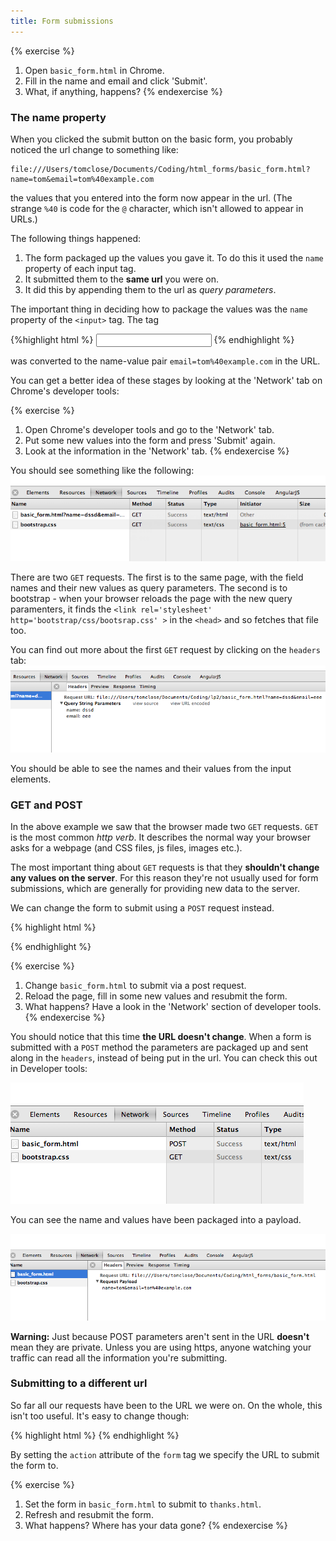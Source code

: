```yaml
---
title: Form submissions
---
```


{% exercise %} 
1. Open `basic_form.html` in Chrome.
2. Fill in the name and email and click 'Submit'.
3. What, if anything, happens?
{% endexercise %}

### The name property

When you clicked the submit button on the basic form, you probably noticed the url change to something like:

    file:///Users/tomclose/Documents/Coding/html_forms/basic_form.html?name=tom&email=tom%40example.com

the values that you entered into the form now appear in the url. (The strange `%40` is code for the `@` character, which isn't allowed to appear in URLs.)

The following things happened:

1. The form packaged up the values you gave it. To do this it used the `name` property of each input tag.
2. It submitted them to the **same url** you were on.
3. It did this by appending them to the url as *query parameters*.

The important thing in deciding how to package the values was the `name` property of the `<input>` tag. The tag

{%highlight html %}
<input name='email'>
{% endhighlight %}

was converted to the name-value pair `email=tom%40example.com` in the URL.

You can get a better idea of these stages by looking at the 'Network' tab on Chrome's developer tools:

{% exercise %}
1. Open Chrome's developer tools and go to the 'Network' tab.
2. Put some new values into the form and press 'Submit' again.
3. Look at the information in the 'Network' tab.
{% endexercise %}

You should see something like the following:
![dev tools form submit get](/assets/dev_tools_form_submit_get.png)

There are two `GET` requests. The first is to the same page, with the field names and their new values as query parameters. The second is to bootstrap - when your browser reloads the page with the new query paramenters, it finds the `<link rel='stylesheet' http='bootstrap/css/bootsrap.css' >` in the `<head>` and so fetches that file too. 

You can find out more about the first `GET` request by clicking on the `headers` tab:
![dev tools form submit](/assets/dev_tools_form_submit.png)

You should be able to see the names and their values from the input elements.

### GET and POST

In the above example we saw that the browser made two `GET` requests. `GET` is the most common *http verb*. It describes the normal way your browser asks for a webpage (and CSS files, js files, images etc.).

The most important thing about `GET` requests is that they **shouldn't change any values on the server**. For this reason they're not usually used for form submissions, which are generally for providing new data to the server.

We can change the form to submit using a `POST` request instead.

{% highlight html %}
    <form method='post'>
{% endhighlight %}

{% exercise %}
1. Change `basic_form.html` to submit via a post request.
2. Reload the page, fill in some new values and resubmit the form.
3. What happens? Have a look in the 'Network' section of developer tools.
{% endexercise %}

You should notice that this time **the URL doesn't change**. When a form is submitted with a `POST` method the parameters are packaged up and sent along in the `headers`, instead of being put in the url. You can check this out in Developer tools:

![dev tools form submit post](/assets/dev_tools_form_submit_post.png)

You can see the name and values have been packaged into a payload.

![form submit payload](/assets/dev_tools_post_payload.png)

**Warning:** Just because POST parameters aren't sent in the URL **doesn't** mean they are private. Unless you are using https, anyone watching your traffic can read all the information you're submitting.

### Submitting to a different url

So far all our requests have been to the URL we were on. On the whole, this isn't too useful. It's easy to change though:

{% highlight html %}
    <form method='post' action='thanks.html'>
{% endhighlight %}

By setting the `action` attribute of the `form` tag we specify the URL to submit the form to.

{% exercise %}
1. Set the form in `basic_form.html` to submit to `thanks.html`.
2. Refresh and resubmit the form.
3. What happens? Where has your data gone?
{% endexercise %}